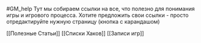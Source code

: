 #GM_help
Тут мы собираем ссылки на все, что полезно для понимания игры и игрового процесса.
Хотите предложить свои ссылки - просто отредактируйте нужную страницу (кнопка с карандашом)

[[Полезные Cтатьи]]
[[Списки Хаков]]
[[Записи игр]]